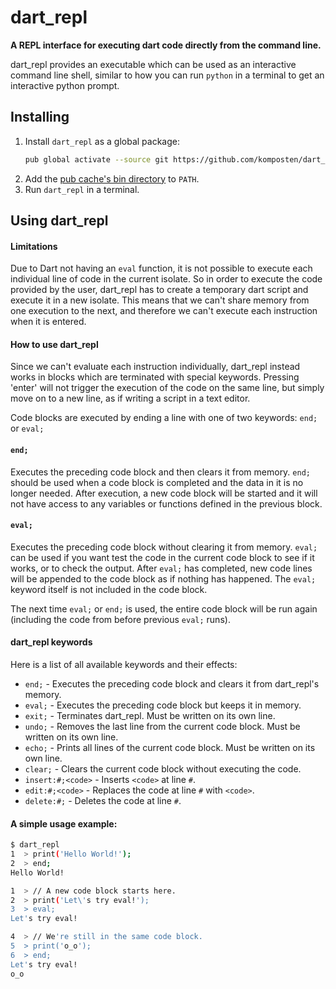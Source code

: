 # dart_repl

**A REPL interface for executing dart code directly from the command line.**

dart_repl provides an executable which can be used as an interactive command line shell, similar to how you can run `python` in a terminal to get an interactive python prompt.

## Installing
1. Install `dart_repl` as a global package:
    ```bash
    pub global activate --source git https://github.com/komposten/dart_repl.git
    ```
2. Add the [pub cache's bin directory](https://dart.dev/tools/pub/cmd/pub-global#running-a-script-from-your-path) to `PATH`.
3. Run `dart_repl` in a terminal.

## Using dart_repl

#### Limitations

Due to Dart not having an `eval` function, it is not possible to execute each individual line of code in the current isolate. So in order to execute the code provided by the user, dart_repl has to create a temporary dart script and execute it in a new isolate. This means that we can't share memory from one execution to the next, and therefore we can't execute each instruction when it is entered.

#### How to use dart_repl

Since we can't evaluate each instruction individually, dart_repl instead works in blocks which are terminated with special keywords. Pressing 'enter' will not trigger the execution of the code on the same line, but simply move on to a new line, as if writing a script in a text editor.

Code blocks are executed by ending a line with one of two keywords: `end;` or `eval;`

#### `end;`
Executes the preceding code block and then clears it from memory. `end;` should be used when a code block is completed and the data in it is no longer needed. After execution, a new code block will be started and it will not have access to any variables or functions defined in the previous block.

#### `eval;`
Executes the preceding code block without clearing it from memory. `eval;` can be used if you want test the code in the current code block to see if it works, or to check the output. After `eval;` has completed, new code lines will be appended to the code block as if nothing has happened. The `eval;` keyword itself is not included in the code block.

The next time `eval;` or `end;` is used, the entire code block will be run again (including the code from before previous `eval;` runs).

#### dart_repl keywords
Here is a list of all available keywords and their effects:
- `end;` - Executes the preceding code block and clears it from dart_repl's memory.
- `eval;` - Executes the preceding code block but keeps it in memory.
- `exit;` - Terminates dart_repl. Must be written on its own line.
- `undo;` - Removes the last line from the current code block. Must be written on its own line.
- `echo;` - Prints all lines of the current code block. Must be written on its own line.
- `clear;` - Clears the current code block without executing the code.
- `insert:#;<code>` - Inserts `<code>` at line `#`.
- `edit:#;<code>` - Replaces the code at line `#` with `<code>`.
- `delete:#;` - Deletes the code at line `#`.

#### A simple usage example:

```bash
$ dart_repl
1  > print('Hello World!');
2  > end;
Hello World!

1  > // A new code block starts here.
2  > print('Let\'s try eval!');
3  > eval;
Let's try eval!

4  > // We're still in the same code block.
5  > print('o_o');
6  > end;
Let's try eval!
o_o
```
